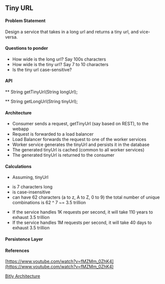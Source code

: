 ## Tiny URL

#### Problem Statement
Design a service that takes in a long url and returns a tiny url, and vice-versa.

#### Questions to ponder
* How wide is the long url? Say 100s characters
* How wide is the tiny url? Say 7 to 10 characters
* Is the tiny url case-sensitive?

#### API
** String getTinyUrl(String longUrl);

** String getLongUrl(String tinyUrl);

#### Architecture
* Consumer sends a request, getTinyUrl (say based on REST), to the webapp
* Request is forwarded to a load balancer
* Load Balancer forwards the request to one of the worker services
* Worker service generates the tinyUrl and persists it in the database
* The generated tinyUrl is cached (common to all worker services)
* The generated tinyUrl is returned to the consumer

#### Calculations
* Assuming, tinyUrl
- is 7 characters long
- is case-insensitive
- can have 62 characters (a to z, A to Z, 0 to 9)
the total number of unique combinations is 62 ^ 7 ~= 3.5 trillion

* If the service handles 1K requests per second, it will take 110 years to exhaust 3.5 trillion
* If the service handles 1M requests per second, it will take 40 days to exhaust 3.5 trillion


#### Persistence Layer


#### References
[https://www.youtube.com/watch?v=fMZMm_0ZhK4](https://www.youtube.com/watch?v=fMZMm_0ZhK4)

[Bitly Architecture](http://highscalability.com/blog/2014/7/14/bitly-lessons-learned-building-a-distributed-system-that-han.html)
